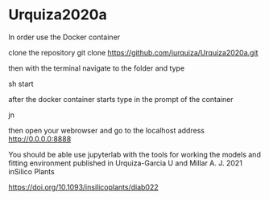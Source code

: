 # Urquiza2020a

In order use the Docker container

clone the repository git clone https://github.com/jurquiza/Urquiza2020a.git

then with the terminal navigate to the folder and type 

sh start

after the docker container starts type in the prompt of the container 

jn 

then open your webrowser and go to the localhost address http://0.0.0.0:8888 

You should be able use jupyterlab with the tools for working the models and fitting environment published in Urquiza-Garcia U and Millar A. J. 2021 inSilico Plants 

https://doi.org/10.1093/insilicoplants/diab022



